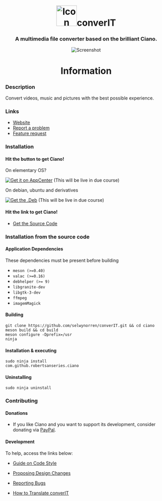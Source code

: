 <div align="center">
    <h1>
        <img width="64" height="64" src="https://github.com/robertsanseries/ciano/blob/master/data/images/com.github.robertsanseries.ciano.png" alt="Icon">converIT</h1>
  <h3 align="center">A multimedia file converter based on the brilliant Ciano.</h3>
</div>

<p align="center">
    <img src="https://github.com/robertsanseries/ciano/blob/master/data/images/screenshots.png" alt="Screenshot">
</p>

<div class="center">
  <h1 align="center">Information</h1>
</div>


### Description

Convert videos, music and pictures with the best possible experience.

### Links

- [Website](https://selwynorren.github.io/converIT)
- [Report a problem](https://github.com/selwynorren/converIT/issues/new?template=bug_report.md)
- [Feature request](https://github.com/selwynorren/converIT/issues/new?template=feature_request.md)

### Installation

#### Hit the button to get Ciano!

On elementary OS?

[![Get it on AppCenter](https://appcenter.elementary.io/badge.svg)](https://appcenter.elementary.io/com.github.selwynorren.convertIT) (This will be live in due course)

On debian, ubuntu and derivatives

[![Get the .Deb](https://selwynorren.github.io/converIT/img/badge.svg)](https://github.com/robertsanseries/ciano/releases/download/0.1.4/com.github.selwynorren.converIT_0.0.1_amd64.deb) (This will be live in due course)

#### Hit the link to get Ciano!

<!--- [Get the Flatpak](https://flathub.org/repo/appstream/com.github.robertsanseries.ciano.flatpakref)-->

- [Get the Source Code](https://github.com/robertsanseries/converIT/archive/master.zip)

### Installation from the source code

#### Application Dependencies
These dependencies must be present before building
 - `meson (>=0.40)`
 - `valac (>=0.16)`
 - `debhelper (>= 9)`
 - `libgranite-dev`
 - `libgtk-3-dev`
 - `ffmpeg`
 - `imagemMagick`

 #### Building

```
git clone https://github.com/selwynorren/converIT.git && cd ciano
meson build && cd build
meson configure -Dprefix=/usr
ninja
```

#### Installation & executing
```
sudo ninja install
com.github.robertsanseries.ciano
```

#### Uninstalling

```
sudo ninja uninstall
```

### Contributing

#### Donations
 - If you like Ciano and you want to support its development, consider donating via [PayPal](https://www.paypal.com/cgi-bin/webscr?cmd=_s-xclick&hosted_button_id=S698J2TUEMT3C).

#### Development
To help, access the links below:

- [Guide on Code Style](https://github.com/selwynorren/converIT/wiki/Guide-on-code-style)

- [Proposing Design Changes](https://github.com/selwynorren/converIT/wiki/Proposing-Design-Changes)

- [Reporting Bugs](https://github.com/selwynorren/converIT/wiki/Reporting-Bugs)

- [How to Translate converIT](https://github.com/selwynorren/converIT/wiki/Translate)

